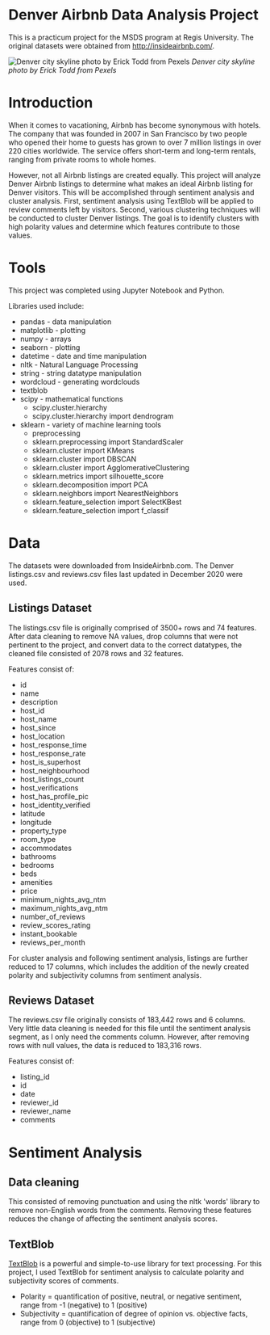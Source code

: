 # Denver Airbnb Data Analysis Project
This is a practicum project for the MSDS program at Regis University. The original datasets were obtained from http://insideairbnb.com/.

![Denver city skyline photo by Erick Todd from Pexels](https://github.com/tsgruman/regis-practicum-denver-airbnb/blob/assets/pexels-erick-todd-6034694.jpg)
*Denver city skyline photo by Erick Todd from Pexels*

# Introduction
When it comes to vacationing, Airbnb has become synonymous with hotels. The company that was founded in 2007 in San Francisco by two people who opened their home to guests has grown to over 7 million listings in over 220 cities worldwide. The service offers short-term and long-term rentals, ranging from private rooms to whole homes. 

However, not all Airbnb listings are created equally. This project will analyze Denver Airbnb listings to determine what makes an ideal Airbnb listing for Denver visitors. This will be accomplished through sentiment analysis and cluster analysis. First, sentiment analysis using TextBlob will be applied to review comments left by visitors. Second, various clustering techniques will be conducted to cluster Denver listings. The goal is to identify clusters with high polarity values and determine which features contribute to those values.

# Tools
This project was completed using Jupyter Notebook and Python. 

Libraries used include:
* pandas - data manipulation
* matplotlib - plotting
* numpy - arrays
* seaborn - plotting
* datetime - date and time manipulation
* nltk - Natural Language Processing
* string - string datatype manipulation
* wordcloud - generating wordclouds
* textblob
* scipy - mathematical functions
  * scipy.cluster.hierarchy
  * scipy.cluster.hierarchy import dendrogram
* sklearn - variety of machine learning tools
  * preprocessing
  * sklearn.preprocessing import StandardScaler
  * sklearn.cluster import KMeans
  * sklearn.cluster import DBSCAN
  * sklearn.cluster import AgglomerativeClustering
  * sklearn.metrics import silhouette_score
  * sklearn.decomposition import PCA
  * sklearn.neighbors import NearestNeighbors
  * sklearn.feature_selection import SelectKBest
  * sklearn.feature_selection import f_classif

# Data
The datasets were downloaded from InsideAirbnb.com. The Denver listings.csv and reviews.csv files last updated in December 2020 were used. 

## Listings Dataset
The listings.csv file is originally comprised of 3500+ rows and 74 features. After data cleaning to remove NA values, drop columns that were not pertinent to the project, and convert data to the correct datatypes, the cleaned file consisted of 2078 rows and 32 features. 

Features consist of:
* id
* name
* description
* host_id
* host_name
* host_since
* host_location
* host_response_time
* host_response_rate
* host_is_superhost
* host_neighbourhood
* host_listings_count
* host_verifications
* host_has_profile_pic
* host_identity_verified
* latitude
* longitude
* property_type
* room_type
* accommodates
* bathrooms
* bedrooms
* beds
* amenities
* price
* minimum_nights_avg_ntm
* maximum_nights_avg_ntm
* number_of_reviews
* review_scores_rating
* instant_bookable
* reviews_per_month

For cluster analysis and following sentiment analysis, listings are further reduced to 17 columns, which includes the addition of the newly created polarity and subjectivity columns from sentiment analysis.

## Reviews Dataset
The reviews.csv file originally consists of 183,442 rows and 6 columns. Very little data cleaning is needed for this file until the sentiment analysis segment, as I only need the comments column. However, after removing rows with null values, the data is reduced to 183,316 rows.

Features consist of:
* listing_id
* id
* date
* reviewer_id
* reviewer_name
* comments

# Sentiment Analysis
## Data cleaning

This consisted of removing punctuation and using the nltk 'words' library to remove non-English words from the comments. Removing these features reduces the change of affecting the sentiment analysis scores.

## TextBlob
[TextBlob](https://textblob.readthedocs.io/en/dev/) is a powerful and simple-to-use library for text processing. For this project, I used TextBlob for sentiment analysis to calculate polarity and subjectivity scores of comments. 

* Polarity = quantification of positive, neutral, or negative sentiment, range from -1 (negative) to 1 (positive)
* Subjectivity = quantification of degree of opinion vs. objective facts, range from 0 (objective) to 1 (subjective)
